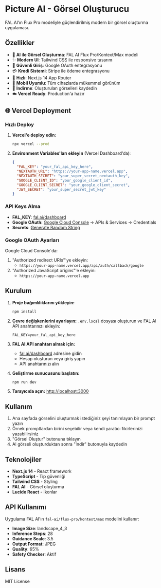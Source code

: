 # Picture AI - Görsel Oluşturucu

FAL AI'ın Flux Pro modeliyle güçlendirilmiş modern bir görsel oluşturma uygulaması.

## Özellikler

- 🎨 **AI ile Görsel Oluşturma**: FAL AI Flux Pro/Kontext/Max modeli
- ✨ **Modern UI**: Tailwind CSS ile responsive tasarım
- 🔐 **Güvenli Giriş**: Google OAuth entegrasyonu
- 💳 **Kredi Sistemi**: Stripe ile ödeme entegrasyonu
- 🚀 **Hızlı**: Next.js 14 App Router
- 📱 **Mobil Uyumlu**: Tüm cihazlarda mükemmel görünüm
- 💾 **İndirme**: Oluşturulan görselleri kaydedin
- ☁️ **Vercel Ready**: Production'a hazır

## 🌐 Vercel Deployment

### Hızlı Deploy

1. **Vercel'e deploy edin:**
   ```bash
   npx vercel --prod
   ```

2. **Environment Variables'ları ekleyin** (Vercel Dashboard'da):
   ```json
   {
     "FAL_KEY": "your_fal_api_key_here",
     "NEXTAUTH_URL": "https://your-app-name.vercel.app",
     "NEXTAUTH_SECRET": "your_super_secret_nextauth_key",
     "GOOGLE_CLIENT_ID": "your_google_client_id",
     "GOOGLE_CLIENT_SECRET": "your_google_client_secret",
     "JWT_SECRET": "your_super_secret_jwt_key"
   }
   ```

### API Keys Alma

- **FAL_KEY**: [fal.ai/dashboard](https://fal.ai/dashboard)
- **Google OAuth**: [Google Cloud Console](https://console.cloud.google.com/) → APIs & Services → Credentials
- **Secrets**: [Generate Random String](https://www.uuidgenerator.net/)

### Google OAuth Ayarları

Google Cloud Console'da:
1. "Authorized redirect URIs"'ye ekleyin:
   - `https://your-app-name.vercel.app/api/auth/callback/google`
2. "Authorized JavaScript origins"'e ekleyin:
   - `https://your-app-name.vercel.app`

## Kurulum

1. **Proje bağımlılıklarını yükleyin:**
   ```bash
   npm install
   ```

2. **Çevre değişkenlerini ayarlayın:**
   `.env.local` dosyası oluşturun ve FAL AI API anahtarınızı ekleyin:
   ```
   FAL_KEY=your_fal_api_key_here
   ```

3. **FAL AI API anahtarı almak için:**
   - [fal.ai/dashboard](https://fal.ai/dashboard) adresine gidin
   - Hesap oluşturun veya giriş yapın
   - API anahtarınızı alın

4. **Geliştirme sunucusunu başlatın:**
   ```bash
   npm run dev
   ```

5. **Tarayıcıda açın:**
   [http://localhost:3000](http://localhost:3000)

## Kullanım

1. Ana sayfada görselini oluşturmak istediğiniz şeyi tanımlayan bir prompt yazın
2. Örnek promptlardan birini seçebilir veya kendi yaratıcı fikirlerinizi yazabilirsiniz
3. "Görsel Oluştur" butonuna tıklayın
4. AI görseli oluşturduktan sonra "İndir" butonuyla kaydedin

## Teknolojiler

- **Next.js 14** - React framework
- **TypeScript** - Tip güvenliği
- **Tailwind CSS** - Styling
- **FAL AI** - Görsel oluşturma
- **Lucide React** - İkonlar

## API Kullanımı

Uygulama FAL AI'ın `fal-ai/flux-pro/kontext/max` modelini kullanır:

- **Image Size**: landscape_4_3
- **Inference Steps**: 28
- **Guidance Scale**: 3.5
- **Output Format**: JPEG
- **Quality**: 95%
- **Safety Checker**: Aktif

## Lisans

MIT License
